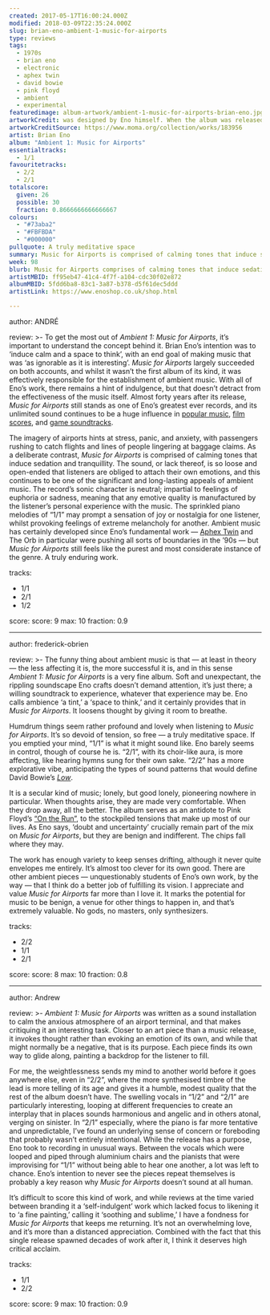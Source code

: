 ```yaml
---
created: 2017-05-17T16:00:24.000Z
modified: 2018-03-09T22:35:24.000Z
slug: brian-eno-ambient-1-music-for-airports
type: reviews
tags:
  - 1970s
  - brian eno
  - electronic
  - aphex twin
  - david bowie
  - pink floyd
  - ambient
  - experimental 
featuredimage: album-artwork/ambient-1-music-for-airports-brian-eno.jpg
artworkCredit: was designed by Eno himself. When the album was released he said its dreamy ambient tone ‘must be as ignorable as it is interesting,’ a sentiment which extended to the gentle, map-like tones of its packaging.
artworkCreditSource: https://www.moma.org/collection/works/183956
artist: Brian Eno
album: "Ambient 1: Music for Airports"
essentialtracks:
  - 1/1
favouritetracks:
  - 2/2
  - 2/1
totalscore:
  given: 26
  possible: 30
  fraction: 0.8666666666666667
colours:
  - "#73aba2"
  - "#FBFBDA"
  - "#000000"
pullquote: A truly meditative space
summary: Music for Airports is comprised of calming tones that induce sedation and tranquillity. The sound, or lack thereof, is so loose and open-ended that listeners are obliged to attach their own emotions.
week: 98
blurb: Music for Airports comprises of calming tones that induce sedation and tranquillity. Listeners are invited to float among soft, fluffy ambient clouds.
artistMBID: ff95eb47-41c4-4f7f-a104-cdc30f02e872
albumMBID: 5fdd6ba8-83c1-3a87-b378-d5f61dec5ddd
artistLink: https://www.enoshop.co.uk/shop.html

---
```

author: ANDRÉ

review: >-
  To get the most out of *Ambient 1: Music for Airports*, it’s important to understand the concept behind it. Brian Eno’s intention was to ‘induce calm and a space to think’, with an end goal of making music that was ‘as ignorable as it is interesting’. *Music for Airports* largely succeeded on both accounts, and whilst it wasn’t the first album of its kind, it was effectively responsible for the establishment of ambient music. With all of Eno’s work, there remains a hint of indulgence, but that doesn’t detract from the effectiveness of the music itself. Almost forty years after its release, *Music for Airports* still stands as one of Eno’s greatest ever records, and its unlimited sound continues to be a huge influence in [popular music](https://www.youtube.com/watch?v=D0JvrQ1MrU8&t=17s), [film scores](https://www.youtube.com/watch?v=gHxi-HSgNPc), and [game soundtracks](https://www.youtube.com/watch?v=laZusNy8QiY).

  The imagery of airports hints at stress, panic, and anxiety, with passengers rushing to catch flights and lines of people lingering at baggage claims. As a deliberate contrast, *Music for Airports* is comprised of calming tones that induce sedation and tranquillity. The sound, or lack thereof, is so loose and open-ended that listeners are obliged to attach their own emotions, and this continues to be one of the significant and long-lasting appeals of ambient music. The record’s sonic character is neutral; impartial to feelings of euphoria or sadness, meaning that any emotive quality is manufactured by the listener’s personal experience with the music. The sprinkled piano melodies of “1/1” may prompt a sensation of joy or nostalgia for one listener, whilst provoking feelings of extreme melancholy for another. Ambient music has certainly developed since Eno’s fundamental work — [Aphex Twin](/reviews/aphex-twin-richard-d-james-album/) and The Orb in particular were pushing all sorts of boundaries in the ’90s — but *Music for Airports* still feels like the purest and most considerate instance of the genre. A truly enduring work.

tracks:
  - 1/1
  - ­2/1
  - ­1/2

score:
  score: 9
  max: 10
  fraction: 0.9

---
author: frederick-obrien

review: >-
  The funny thing about ambient music is that — at least in theory — the less affecting it is, the more successful it is, and in this sense *Ambient 1: Music for Airports* is a very fine album. Soft and unexpectant, the rippling soundscape Eno crafts doesn’t demand attention, it’s just there; a willing soundtrack to experience, whatever that experience may be. Eno calls ambience ‘a tint,’ a ‘space to think,’ and it certainly provides that in *Music for Airports*. It loosens thought by giving it room to breathe. 
  
  Humdrum things seem rather profound and lovely when listening to *Music for Airports*. It’s so devoid of tension, so free — a truly meditative space. If you emptied your mind, “1/1” is what it might sound like. Eno barely seems in control, though of course he is. “2/1”, with its choir-like aura, is more affecting, like hearing hymns sung for their own sake. “2/2” has a more explorative vibe, anticipating the types of sound patterns that would define David Bowie’s [*Low*](/reviews/david-bowie-low/).

  It is a secular kind of music; lonely, but good lonely, pioneering nowhere in particular. When thoughts arise, they are made very comfortable. When they drop away, all the better. The album serves as an antidote to Pink Floyd’s [“On the Run”](https://www.youtube.com/watch?v=VouHPeO4Gls), to the stockpiled tensions that make up most of our lives. As Eno says, ‘doubt and uncertainty’ crucially remain part of the mix on *Music for Airports*, but they are benign and indifferent. The chips fall where they may. 
  
  The work has enough variety to keep senses drifting, although it never quite envelopes me entirely. It’s almost too clever for its own good. There are other ambient pieces — unquestionably students of Eno’s own work, by the way — that I think do a better job of fulfilling its vision. I appreciate and value *Music for Airports* far more than I love it. It marks the potential for music to be benign, a venue for other things to happen in, and that’s extremely valuable. No gods, no masters, only synthesizers.

tracks:
  - 2/2
  - ­1/1
  - ­2/1

score:
  score: 8
  max: 10
  fraction: 0.8

---
author: Andrew

review: >-
  *Ambient 1: Music for Airports* was written as a sound installation to calm the anxious atmosphere of an airport terminal, and that makes critiquing it an interesting task. Closer to an art piece than a music release, it invokes thought rather than evoking an emotion of its own, and while that might normally be a negative, that is its purpose. Each piece finds its own way to glide along, painting a backdrop for the listener to fill. 
  
  For me, the weightlessness sends my mind to another world before it goes anywhere else, even in “2/2”, where the more synthesised timbre of the lead is more telling of its age and gives it a humble, modest quality that the rest of the album doesn’t have. The swelling vocals in “1/2” and “2/1” are particularly interesting, looping at different frequencies to create an interplay that in places sounds harmonious and angelic and in others atonal, verging on sinister. In “2/1” especially, where the piano is far more tentative and unpredictable, I’ve found an underlying sense of concern or foreboding that probably wasn’t entirely intentional. While the release has a purpose, Eno took to recording in unusual ways. Between the vocals which were looped and piped through aluminium chairs and the pianists that were improvising for “1/1” without being able to hear one another, a lot was left to chance. Eno’s intention to never see the pieces repeat themselves is probably a key reason why *Music for Airports* doesn’t sound at all human.

  It’s difficult to score this kind of work, and while reviews at the time varied between branding it a ‘self-indulgent’ work which lacked focus to likening it to ‘a fine painting,’ calling it ‘soothing and sublime,’ I have a fondness for *Music for Airports* that keeps me returning. It’s not an overwhelming love, and it’s more than a distanced appreciation. Combined with the fact that this single release spawned decades of work after it, I think it deserves high critical acclaim.

tracks:
  - 1/1
  - ­2/2
  
score:
  score: 9
  max: 10
  fraction: 0.9
